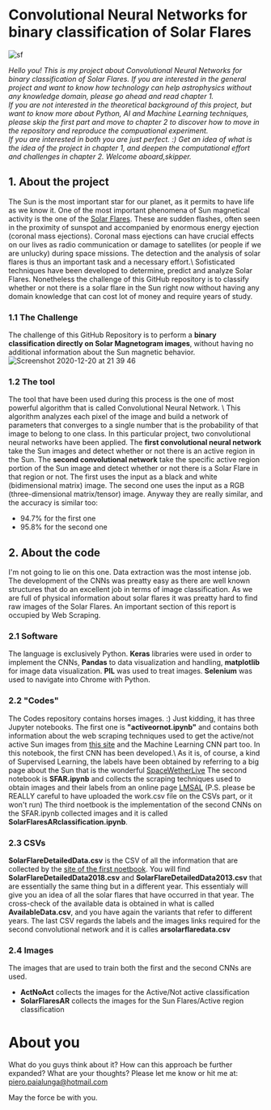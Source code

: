# Convolutional Neural Networks for binary classification of Solar Flares
![sf](https://user-images.githubusercontent.com/55837093/102723811-1b7fe580-430b-11eb-96ce-11be02606321.jpg)



_Hello you! This is my project about Convolutional Neural Networks for binary classification of Solar Flares. If you are interested in the general project and want to know how technology can help astrophysics without any knowledge domain, please go ahead and read chapter 1.\
If you are not interested in the theoretical background of this project, but want to know more about Python, AI and Machine Learning techniques, please skip the first part and move to chapter 2 to discover how to move in the repository and reproduce the compuational experiment.\
If you are interested in both you are just perfect. :) Get an idea of what is the idea of the project in chapter 1, and deepen the computational effort and challenges in chapter 2. 
Welcome aboard,skipper._ 

## 1. About the project

The Sun is the most important star for our planet, as it permits to have life as we know it. One of the most important phenomena of Sun magnetical activity is the one of the  [Solar Flares](https://en.wikipedia.org/wiki/Solar_flare). These are sudden flashes, often seen in the proximity of sunspot and accompanied by enormous energy ejection (coronal mass ejections). Coronal mass ejections can have crucial effects on our lives as radio communication or damage to satellites (or people if we are unlucky) during space missions. The detection and the analysis of solar flares is thus an important task and a necessary effort.\\
Sofisticated techniques have been developed to determine, predict and analyze Solar Flares. Nonetheless the challenge of this GitHub repository is to classify whether or not there is a solar flare in the Sun right now without having any domain knowledge that can cost lot of money and require years of study. 



### 1.1  The Challenge
The challenge of this GitHub Repository is to perform a __binary classification directly on Solar Magnetogram images__, without having no additional information about the Sun magnetic behavior. 
![Screenshot 2020-12-20 at 21 39 46](https://user-images.githubusercontent.com/55837093/102723917-f63fa700-430b-11eb-888a-6dd8104aa8ec.png)

### 1.2  The tool 
The tool that have been used during this process is the one of most powerful algorithm that is called Convolutional Neural Network. \\
This algorithm analyzes each pixel of the image and build a network of parameters that converges to a single number that is the probability of that image to belong to one class. 
In this particular project, two convolutional neural networks have been applied. The __first convolutional neural network__ take the Sun images and detect whether or not there is an active region in the Sun. The __second convolutional network__ take the specific active region portion of the Sun image and detect whether or not there is a Solar Flare in that region or not. 
The first uses the input as a black and white (bidimensional matrix) image. The second one uses the input as a RGB (three-dimensional matrix/tensor) image. 
Anyway they are really similar, and the accuracy is similar too: 
* 94.7% for the first one 
* 95.8% for the second one

## 2. About the code
I'm not going to lie on this one. Data extraction was the most intense job. The development of the CNNs was preatty easy as there are well known structures that do an excellent job in terms of image classification. As we are full of physical information about solar flares it was preatty hard to find raw images of the Solar Flares. An important section of this report is occupied by Web Scraping. 

### 2.1 Software
The language is exclusively Python. __Keras__ libraries were used in order to implement the CNNs, __Pandas__ to data visualization and handling, __matplotlib__ for image data visualization. __PIL__ was used to treat images. __Selenium__ was used to navigate into Chrome with Python. 

### 2.2 "Codes" 
The Codes repository contains horses images. :) 
Just kidding, it has three Jupyter notebooks. The first one is __"activeornot.ipynb"__ and contains both information about the web scraping techniques used to get the active/not active Sun images from [this site]('ftp://ftp.bbso.njit.edu/pub/archive/2019/') and the Machine Learning CNN part too. In this notebook, the first CNN has been developed.\ As it is, of course, a kind of Supervised Learning, the labels have been obtained by referring to a big page about the Sun that is the wonderful [SpaceWetherLive](https://www.spaceweatherlive.com/en/solar-activity.html) 
The second notebook is __SFAR.ipynb__ and collects the scraping techniques used to obtain images and their labels from an online page [LMSAL](https://www.lmsal.com/) (P.S. please be REALLY careful to have uploaded the work.csv file on the CSVs part, or it won't run) 
The third noetbook is the implementation of the second CNNs on the SFAR.ipynb collected images and it is called __SolarFlaresARclassification.ipynb__. 

### 2.3 CSVs 
__SolarFlareDetailedData.csv__ is the CSV of all the information that are collected by the [site of the first noetbook](https://www.spaceweatherlive.com/en/solar-activity.html). You will find __SolarFlareDetailedData2018.csv__ and  __SolarFlareDetailedData2013.csv__ that are essentially the same thing but in a different year. This essentialy will give you an idea of all the solar flares that have occurred in that year.
The cross-check of the available data is obtained in what is called __AvailableData.csv__, and you have again the variants that refer to different years.
The last CSV regards the labels and the images links required for the second convolutional network and it is calles __arsolarflaredata.csv__

### 2.4 Images
The images that are used to train both the first and the second CNNs are used.
* __ActNoAct__ collects the images for the Active/Not active classification 
* __SolarFlaresAR__ collects the images for the Sun Flares/Active region classification

# About you
What do you guys think about it? How can this approach be further expanded? What are your thoughts? Please let me know or hit me at:
piero.paialunga@hotmail.com 


May the force be with you.
